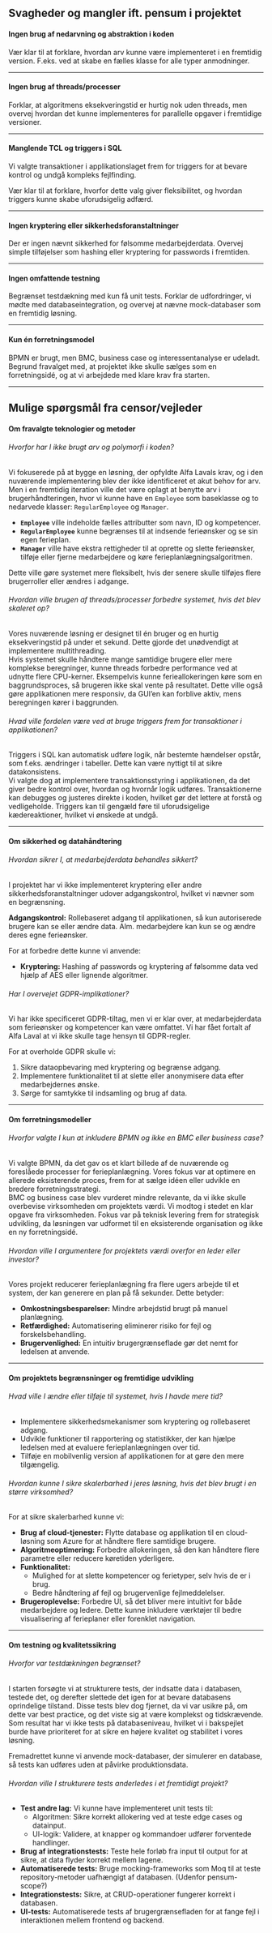 ## Svagheder og mangler ift. pensum i projektet
#### Ingen brug af nedarvning og abstraktion i koden
Vær klar til at forklare, hvordan arv kunne være implementeret i en fremtidig version. 
F.eks. ved at skabe en fælles klasse for alle typer anmodninger.


---

#### Ingen brug af threads/processer

Forklar, at algoritmens eksekveringstid er hurtig nok uden threads, men overvej hvordan det kunne implementeres for parallelle opgaver i fremtidige versioner.

---

#### Manglende TCL og triggers i SQL
Vi valgte transaktioner i applikationslaget frem for triggers for at bevare kontrol og undgå kompleks fejlfinding.

Vær klar til at forklare, hvorfor dette valg giver fleksibilitet, og hvordan triggers kunne skabe uforudsigelig adfærd.

---

#### Ingen kryptering eller sikkerhedsforanstaltninger
Der er ingen nævnt sikkerhed for følsomme medarbejderdata.
Overvej simple tilføjelser som hashing eller kryptering for passwords i fremtiden.

---

#### Ingen omfattende testning
Begrænset testdækning med kun få unit tests.
Forklar de udfordringer, vi mødte med databaseintegration, og overvej at nævne mock-databaser som en fremtidig løsning.

---

#### Kun én forretningsmodel
BPMN er brugt, men BMC, business case og interessentanalyse er udeladt.
Begrund fravalget med, at projektet ikke skulle sælges som en forretningsidé, og at vi arbejdede med klare krav fra starten.

---

## Mulige spørgsmål fra censor/vejleder
#### Om fravalgte teknologier og metoder
###### Hvorfor har I ikke brugt arv og polymorfi i koden?
Vi fokuserede på at bygge en løsning, der opfyldte Alfa Lavals krav, og i den nuværende implementering blev der ikke identificeret et akut behov for arv. Men i en fremtidig iteration ville det være oplagt at benytte arv i brugerhåndteringen, hvor vi kunne have en `Employee` som baseklasse og to nedarvede klasser: `RegularEmployee` og `Manager`.

- **`Employee`** ville indeholde fælles attributter som navn, ID og kompetencer.
- **`RegularEmployee`** kunne begrænses til at indsende ferieønsker og se sin egen ferieplan.
- **`Manager`** ville have ekstra rettigheder til at oprette og slette ferieønsker, tilføje eller fjerne medarbejdere og køre ferieplanlægningsalgoritmen.

Dette ville gøre systemet mere fleksibelt, hvis der senere skulle tilføjes flere brugerroller eller ændres i adgange.

###### Hvordan ville brugen af threads/processer forbedre systemet, hvis det blev skaleret op?
Vores nuværende løsning er designet til én bruger og en hurtig eksekveringstid på under et sekund. Dette gjorde det unødvendigt at implementere multithreading.  
Hvis systemet skulle håndtere mange samtidige brugere eller mere komplekse beregninger, kunne threads forbedre performance ved at udnytte flere CPU-kerner. Eksempelvis kunne ferieallokeringen køre som en baggrundsproces, så brugeren ikke skal vente på resultatet. Dette ville også gøre applikationen mere responsiv, da GUI’en kan forblive aktiv, mens beregningen kører i baggrunden.
###### Hvad ville fordelen være ved at bruge triggers frem for transaktioner i applikationen?
Triggers i SQL kan automatisk udføre logik, når bestemte hændelser opstår, som f.eks. ændringer i tabeller. Dette kan være nyttigt til at sikre datakonsistens.  
Vi valgte dog at implementere transaktionsstyring i applikationen, da det giver bedre kontrol over, hvordan og hvornår logik udføres. Transaktionerne kan debugges og justeres direkte i koden, hvilket gør det lettere at forstå og vedligeholde. Triggers kan til gengæld føre til uforudsigelige kædereaktioner, hvilket vi ønskede at undgå.

---

#### Om sikkerhed og datahåndtering
###### Hvordan sikrer I, at medarbejderdata behandles sikkert?
I projektet har vi ikke implementeret kryptering eller andre sikkerhedsforanstaltninger udover adgangskontrol, hvilket vi nævner som en begrænsning. 

**Adgangskontrol:** Rollebaseret adgang til applikationen, så kun autoriserede brugere kan se eller ændre data. Alm. medarbejdere kan kun se og ændre deres egne ferieønsker.

For at forbedre dette kunne vi anvende:
- **Kryptering:** Hashing af passwords og kryptering af følsomme data ved hjælp af AES eller lignende algoritmer.

###### Har I overvejet GDPR-implikationer?
Vi har ikke specificeret GDPR-tiltag, men vi er klar over, at medarbejderdata som ferieønsker og kompetencer kan være omfattet. Vi har fået fortalt af Alfa Laval at vi ikke skulle tage hensyn til GDPR-regler.

For at overholde GDPR skulle vi:

1. Sikre dataopbevaring med kryptering og begrænse adgang.
2. Implementere funktionalitet til at slette eller anonymisere data efter medarbejdernes ønske.
3. Sørge for samtykke til indsamling og brug af data.

---

#### Om forretningsmodeller
###### Hvorfor valgte I kun at inkludere BPMN og ikke en BMC eller business case?
Vi valgte BPMN, da det gav os et klart billede af de nuværende og foreslåede processer for ferieplanlægning. Vores fokus var at optimere en allerede eksisterende proces, frem for at sælge idéen eller udvikle en bredere forretningsstrategi.  
BMC og business case blev vurderet mindre relevante, da vi ikke skulle overbevise virksomheden om projektets værdi. Vi modtog i stedet en klar opgave fra virksomheden.
Fokus var på teknisk levering frem for strategisk udvikling, da løsningen var udformet til en eksisterende organisation og ikke en ny forretningsidé.
###### Hvordan ville I argumentere for projektets værdi overfor en leder eller investor?
Vores projekt reducerer ferieplanlægning fra flere ugers arbejde til et system, der kan generere en plan på få sekunder. Dette betyder:

- **Omkostningsbesparelser:** Mindre arbejdstid brugt på manuel planlægning.
- **Retfærdighed:** Automatisering eliminerer risiko for fejl og forskelsbehandling.
- **Brugervenlighed:** En intuitiv brugergrænseflade gør det nemt for ledelsen at anvende.

---

#### Om projektets begrænsninger og fremtidige udvikling
###### Hvad ville I ændre eller tilføje til systemet, hvis I havde mere tid?
- Implementere sikkerhedsmekanismer som kryptering og rollebaseret adgang.
- Udvikle funktioner til rapportering og statistikker, der kan hjælpe ledelsen med at evaluere ferieplanlægningen over tid.
- Tilføje en mobilvenlig version af applikationen for at gøre den mere tilgængelig.
###### Hvordan kunne I sikre skalerbarhed i jeres løsning, hvis det blev brugt i en større virksomhed?
For at sikre skalerbarhed kunne vi:
- **Brug af cloud-tjenester:** Flytte database og applikation til en cloud-løsning som Azure for at håndtere flere samtidige brugere.
- **Algoritmeoptimering:** Forbedre allokeringen, så den kan håndtere flere parametre eller reducere køretiden yderligere.
- **Funktionalitet:** 
    - Mulighed for at slette kompetencer og ferietyper, selv hvis de er i brug.
    - Bedre håndtering af fejl og brugervenlige fejlmeddelelser.
- **Brugeroplevelse:** Forbedre UI, så det bliver mere intuitivt for både medarbejdere og ledere. Dette kunne inkludere værktøjer til bedre visualisering af ferieplaner eller forenklet navigation.

---

#### Om testning og kvalitetssikring
###### Hvorfor var testdækningen begrænset?
I starten forsøgte vi at strukturere tests, der indsatte data i databasen, testede det, og derefter slettede det igen for at bevare databasens oprindelige tilstand. Disse tests blev dog fjernet, da vi var usikre på, om dette var best practice, og det viste sig at være komplekst og tidskrævende. Som resultat har vi ikke tests på databaseniveau, hvilket vi i bakspejlet burde have prioriteret for at sikre en højere kvalitet og stabilitet i vores løsning.

Fremadrettet kunne vi anvende mock-databaser, der simulerer en database, så tests kan udføres uden at påvirke produktionsdata.
###### Hvordan ville I strukturere tests anderledes i et fremtidigt projekt?
- **Test andre lag:** Vi kunne have implementeret unit tests til:
    - Algoritmen: Sikre korrekt allokering ved at teste edge cases og datainput.
    - UI-logik: Validere, at knapper og kommandoer udfører forventede handlinger.
- **Brug af integrationstests:** Teste hele forløb fra input til output for at sikre, at data flyder korrekt mellem lagene.
- **Automatiserede tests:** Bruge mocking-frameworks som Moq til at teste repository-metoder uafhængigt af databasen. (Udenfor pensum-scope?)
- **Integrationstests:** Sikre, at CRUD-operationer fungerer korrekt i databasen.
- **UI-tests:** Automatiserede tests af brugergrænsefladen for at fange fejl i interaktionen mellem frontend og backend.

